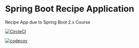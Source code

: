 # Spring Boot Recipe Application
Recipe App due to Spring Boot 2.x Course

[![CircleCI](https://circleci.com/gh/izzce/recipe-app/tree/master.svg?style=svg&circle-token=15bde3bffe5f80e5ac94e5251dd9dc171d183607)](https://circleci.com/gh/izzce/recipe-app/tree/master)

[![codecov](https://codecov.io/gh/izzce/recipe-app/branch/master/graph/badge.svg?token=Y6CGSZCZWV)](https://codecov.io/gh/izzce/recipe-app)
